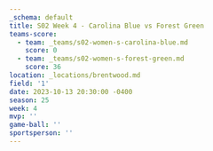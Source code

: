 ```yaml
---
_schema: default
title: S02 Week 4 - Carolina Blue vs Forest Green
teams-score:
  - team: _teams/s02-women-s-carolina-blue.md
    score: 0
  - team: _teams/s02-women-s-forest-green.md
    score: 36
location: _locations/brentwood.md
field: '1'
date: 2023-10-13 20:30:00 -0400
season: 25
week: 4
mvp: ''
game-ball: ''
sportsperson: ''
---
```

